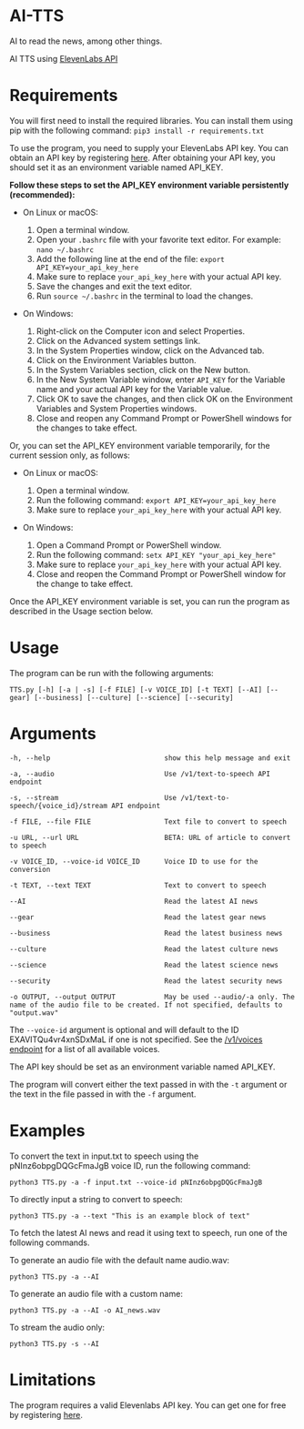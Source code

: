# AI-TTS
AI to read the news, among other things.

AI TTS using [ElevenLabs API](https://api.elevenlabs.io/docs)

# Requirements
You will first need to install the required libraries. You can install them using pip with the following command:
`pip3 install -r requirements.txt`

To use the program, you need to supply your ElevenLabs API key. You can obtain an API key by registering [here](https://elevenlabs.io). After obtaining your API key, you should set it as an environment variable named API_KEY. 

**Follow these steps to set the API_KEY environment variable persistently (recommended):**

- On Linux or macOS:
  1. Open a terminal window.
  2. Open your `.bashrc` file with your favorite text editor. For example: `nano ~/.bashrc`
  3. Add the following line at the end of the file: `export API_KEY=your_api_key_here`
  4. Make sure to replace `your_api_key_here` with your actual API key.
  5. Save the changes and exit the text editor.
  6. Run `source ~/.bashrc` in the terminal to load the changes.

- On Windows:
  1. Right-click on the Computer icon and select Properties.
  2. Click on the Advanced system settings link.
  3. In the System Properties window, click on the Advanced tab.
  4. Click on the Environment Variables button.
  5. In the System Variables section, click on the New button.
  6. In the New System Variable window, enter `API_KEY` for the Variable name and your actual API key for the Variable value.
  7. Click OK to save the changes, and then click OK on the Environment Variables and System Properties windows.
  8. Close and reopen any Command Prompt or PowerShell windows for the changes to take effect.


Or, you can set the API_KEY environment variable temporarily, for the current session only, as follows:

- On Linux or macOS:
  1. Open a terminal window.
  2. Run the following command: `export API_KEY=your_api_key_here`
  3. Make sure to replace `your_api_key_here` with your actual API key.

- On Windows:
  1. Open a Command Prompt or PowerShell window.
  2. Run the following command: `setx API_KEY "your_api_key_here"`
  3. Make sure to replace `your_api_key_here` with your actual API key.
  4. Close and reopen the Command Prompt or PowerShell window for the change to take effect.



Once the API_KEY environment variable is set, you can run the program as described in the Usage section below.



# Usage
The program can be run with the following arguments:

`TTS.py [-h] [-a | -s] [-f FILE] [-v VOICE_ID] [-t TEXT] [--AI] [--gear] [--business] [--culture] [--science] [--security]`


# Arguments

  ```
  -h, --help                            show this help message and exit
  
  -a, --audio                           Use /v1/text-to-speech API endpoint
  
  -s, --stream                          Use /v1/text-to-speech/{voice_id}/stream API endpoint
  
  -f FILE, --file FILE                  Text file to convert to speech
  
  -u URL, --url URL                     BETA: URL of article to convert to speech
  
  -v VOICE_ID, --voice-id VOICE_ID      Voice ID to use for the conversion
  
  -t TEXT, --text TEXT                  Text to convert to speech
    
  --AI                                  Read the latest AI news

  --gear                                Read the latest gear news

  --business                            Read the latest business news

  --culture                             Read the latest culture news

  --science                             Read the latest science news

  --security                            Read the latest security news
  
  -o OUTPUT, --output OUTPUT            May be used --audio/-a only. The name of the audio file to be created. If not specified, defaults to "output.wav"

  ```

The `--voice-id` argument is optional and will default to the ID EXAVITQu4vr4xnSDxMaL if one is not specified. See the [/v1/voices endpoint](https://api.elevenlabs.io/docs#/voices/Get_voices_v1_voices_get) for a list of all available voices.

The API key should be set as an environment variable named API_KEY.

The program will convert either the text passed in with the `-t` argument or the text in the file passed in with the `-f` argument.

# Examples
To convert the text in input.txt to speech using the pNInz6obpgDQGcFmaJgB voice ID, run the following command:

`python3 TTS.py -a -f input.txt --voice-id pNInz6obpgDQGcFmaJgB`

To directly input a string to convert to speech:

`python3 TTS.py -a --text "This is an example block of text"`

To fetch the latest AI news and read it using text to speech, run one of the following commands.

To generate an audio file with the default name audio.wav:

`python3 TTS.py -a --AI`

To generate an audio file with a custom name:

`python3 TTS.py -a --AI -o AI_news.wav`

To stream the audio only:

`python3 TTS.py -s --AI`

# Limitations

The program requires a valid Elevenlabs API key. You can get one for free by registering [here](https://elevenlabs.io).


